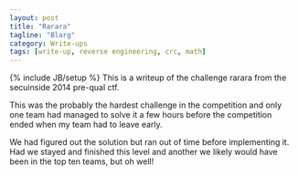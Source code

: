 ```yaml
---
layout: post
title: "Rarara"
tagline: "Blarg"
category: Write-ups
tags: [write-up, reverse engineering, crc, math]
---
```

{% include JB/setup %}
This is a writeup of the challenge rarara from the secuinside 2014 pre-qual ctf.

This was the probably the hardest challenge in the competition and only one team had managed to solve it a few hours before the competition ended when my team had to leave early.

We had figured out the solution but ran out of time before implementing it. Had we stayed and finished this level and another we likely would have been in the top ten teams, but oh well!

